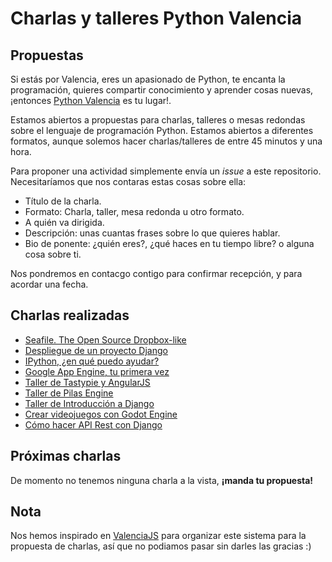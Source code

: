 # Charlas y talleres Python Valencia

## Propuestas

Si estás por Valencia, eres un apasionado de Python, te encanta la programación, quieres compartir conocimiento y aprender cosas nuevas, ¡entonces [Python Valencia](http://www.meetup.com/es/Python-Valencia-Meetup/) es tu lugar!. 

Estamos abiertos a propuestas para charlas, talleres o mesas redondas sobre el lenguaje de programación Python. Estamos abiertos a diferentes formatos,  aunque solemos hacer charlas/talleres de entre 45 minutos y una hora.

Para proponer una actividad simplemente envía un _issue_ a este repositorio. Necesitaríamos que nos contaras estas cosas sobre ella:

* Título de la charla.
* Formato: Charla, taller, mesa redonda u otro formato.
* A quién va dirigida.
* Descripción: unas cuantas frases sobre lo que quieres hablar.
* Bio de ponente: ¿quién eres?, ¿qué haces en tu tiempo libre? o alguna cosa sobre ti.

Nos pondremos en contacgo contigo para confirmar recepción, y para acordar una fecha.

## Charlas realizadas

* [Seafile. The Open Source Dropbox-like](https://github.com/pythonvlc/workshop-seafile/)
* [Despliegue de un proyecto Django](https://github.com/pythonvlc/workshop-deploying-django/)
* [IPython, ¿en qué puedo ayudar?](https://github.com/pythonvlc/workshop-ipython/)
* [Google App Engine, tu primera vez](https://github.com/pythonvlc/workshop-gae-dumbboard/)
* [Taller de Tastypie y AngularJS](https://github.com/pythonvlc/workshop-tastypie-angularjs/)
* [Taller de Pilas Engine](https://github.com/pythonvlc/workshop-pilas-engine)
* [Taller de Introducción a Django](https://github.com/pythonvlc/workshop-introduction-django)
* [Crear videojuegos con Godot Engine](https://www.youtube.com/watch?v=od5XGhq1RNo)
* [Cómo hacer API Rest con Django](https://www.youtube.com/watch?v=RoxEX9DFF7s)


## Próximas charlas

De momento no tenemos ninguna charla a la vista, **¡manda tu propuesta!**

## Nota
Nos hemos inspirado en [ValenciaJS](http://www.valenciajs.org/) para organizar este sistema para la propuesta de charlas, así que no podiamos pasar sin darles las gracias :)

